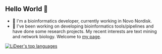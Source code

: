 ## Hello World 🎈
- 🧬 I'm a bioinformatics developer, currently working in Novo Nordisk.
- 🔬 I've been working on developing bioinformatics tools/pipelines and have done some research projects. My recent interests are text mining and network biology. Welcome to <a href="https://lzlniu.github.io" target=”_blank”>my page</a>.

[![LiDeer's top languages](https://github-readme-stats.vercel.app/api/top-langs/?username=lzlniu&layout=compact&langs_count=6&hide=html,css,jupyter%20notebook,shell&hide_title=true&hide_border=true&theme=nord)](https://github.com/anuraghazra/github-readme-stats)

<!--

<p><a href="https://github.com/anuraghazra/github-readme-stats"><img src="https://github-readme-stats.vercel.app/api/top-langs/?username=lzlniu&layout=compact&langs_count=6&hide=Jupyter Notebook,html,css&hide_title=true&hide_border=true&theme=nord" alt="LiDeer's top languages"/></a></p>

**lzlniu/lzlniu** is a ✨ _special_ ✨ repository because its `README.md` (this file) appears on your GitHub profile.

Here are some ideas to get you started:

- 🔭 I’m currently working on ...
- 🌱 I’m currently learning ...
- 👯 I’m looking to collaborate on ...
- 🤔 I’m looking for help with ...
- 💬 Ask me about ...
- 📫 How to reach me: ...
- 😄 Pronouns: ...
- ⚡ Fun fact: ...
-->
